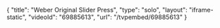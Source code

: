 {
    "title": "Weber Original Slider Press",
    "type": "solo",
    "layout": "iframe-static",
    "videoId": "69885613",
    "url": "\/tvpembed\/69885613"
}
